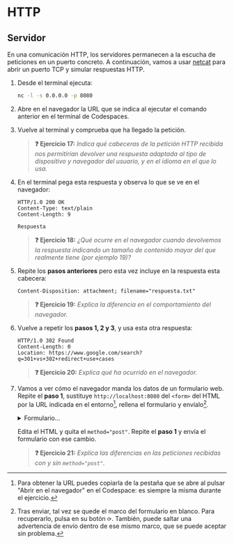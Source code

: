 # HTTP
## Servidor

En una comunicación HTTP, los servidores permanecen a la escucha de peticiones en un puerto concreto. A continuación, vamos a usar [netcat](https://en.wikipedia.org/wiki/Netcat) para abrir un puerto TCP y simular respuestas HTTP.

1. Desde el terminal ejecuta:
   ```bash
   nc -l -s 0.0.0.0 -p 8080
   ```

1. Abre en el navegador la URL que se indica al ejecutar el comando anterior en el terminal de Codespaces.

1. Vuelve al terminal y comprueba que ha llegado la petición.

   > **❓ Ejercicio 17:** _Indica qué cabeceras de la petición HTTP recibida nos permitirían devolver una respuesta adaptada al tipo de dispositivo y navegador del usuario, y en el idioma en el que lo usa._

1. En el terminal pega esta respuesta y observa lo que se ve en el navegador:
   ```http
   HTTP/1.0 200 OK
   Content-Type: text/plain
   Content-Length: 9

   Respuesta
   ```
   > **❓ Ejercicio 18:** _¿Qué ocurre en el navegador cuando devolvemos la respuesta indicando un tamaño de contenido mayor del que realmente tiene (por ejemplo 19)?_

1. Repite los **pasos anteriores** pero esta vez incluye en la respuesta esta cabecera:
   ```http
   Content-Disposition: attachment; filename="respuesta.txt"
   ```
   > **❓ Ejercicio 19:** _Explica la diferencia en el comportamiento del navegador._

1. Vuelve a repetir los **pasos 1, 2 y 3**, y usa esta otra respuesta:
   ```http
   HTTP/1.0 302 Found
   Content-Length: 0
   Location: https://www.google.com/search?q=301+vs+302+redirect+use+cases

   ```
   > **❓ Ejercicio 20:** _Explica qué ha ocurrido en el navegador._

1. Vamos a ver cómo el navegador manda los datos de un formulario web. Repite el **paso 1**, sustituye `http://localhost:8080` del `<form>` del HTML por la URL indicada en el entorno[^1], rellena el formulario y envíalo[^2].

   <details><summary>Formulario...</summary>
   <div class="sandpack" data-template="vanilla" data-height="300px">
   <pre data-file="index.js" data-hidden="true"></pre>
   <pre data-file="index.html" data-active="true">
   &lt;form id="myForm" action="http://localhost:8080" method="post">
    &lt;fieldset>
     &lt;label for="name">Text Input:&lt;/label>
     &lt;input type="text" name="name" id="name" value="" tabindex="1">
    &lt;/fieldset>
    &lt;fieldset>
     &lt;label for="radio-choice-1">Choice 1&lt;/label>
     &lt;input type="radio" name="radio-choice-1" id="radio-choice-1" tabindex="2" value="choice-1">
     &lt;label for="radio-choice-2">Choice 2&lt;/label>
     &lt;input type="radio" name="radio-choice-2" id="radio-choice-2" tabindex="3" value="choice-2">
    &lt;/fieldset>
    &lt;fieldset>
     &lt;label for="select-choice">Select Dropdown Choice:&lt;/label>
     &lt;select name="select-choice" id="select-choice">
      &lt;option value="Choice 1">Choice 1&lt;/option>
      &lt;option value="Choice 2">Choice 2&lt;/option>
      &lt;option value="Choice 3">Choice 3&lt;/option>
     &lt;/select>
    &lt;/fieldset>
    &lt;fieldset>
     &lt;label for="textarea">Textarea:&lt;/label>
     &lt;textarea rows="2" cols="25" name="textarea" id="textarea">&lt;/textarea>
    &lt;/fieldset>
    &lt;fieldset>
     &lt;label for="checkbox">Checkbox:&lt;/label>
     &lt;input type="checkbox" name="checkbox">
    &lt;/fieldset>
    &lt;fieldset>
     &lt;input type="submit" value="Submit">
    &lt;/fieldset>
   &lt;/form>
   </pre></div></details>

   Edita el HTML y quita el `method="post"`. Repite el **paso 1** y envía el formulario con ese cambio.

   > **❓ Ejercicio 21:** _Explica las diferencias en las peticiones recibidas con y sin `method="post"`._


[^1]: Para obtener la URL puedes copiarla de la pestaña que se abre al pulsar "Abrir en el navegador" en el Codespace: es siempre la misma durante el ejercicio.

[^2]: Tras enviar, tal vez se quede el marco del formulario en blanco. Para recuperarlo, pulsa en su botón `⟳`. También, puede saltar una advertencia de envío dentro de ese mismo marco, que se puede aceptar sin problema.